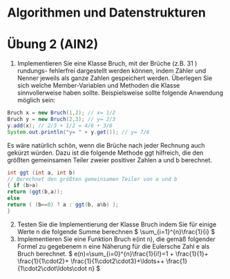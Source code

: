 # Algorithmen und Datenstrukturen
# Übung 2 (AIN2)
1. Implementieren Sie eine Klasse Bruch, mit der Brüche (z.B. 31 ) rundungs-
fehlerfrei dargestellt werden können, indem Zähler und Nenner jeweils als
ganze Zahlen gespeichert werden.
Überlegen Sie sich welche Member-Variablen und Methoden die Klasse
sinnvollerweise haben sollte. Beispielsweise sollte folgende Anwendung
möglich sein:
```java
Bruch x = new Bruch(1,2); // x= 1/2
Bruch y = new Bruch(2,3); // y= 2/3
y.add(x); // 2/3 + 1/2 = 4/6 + 3/6
System.out.println("y= " + y.get()); // y= 7/6
```
Es wäre natürlich schön, wenn die Brüche nach jeder Rechnung auch
gekürzt würden. Dazu ist die folgende Methode ggt hilfreich, die den
größten gemeinsamen Teiler zweier positiver Zahlen a und b berechnet.
```java
int ggt (int a, int b)
// Berechnet den größten gemeinsamen Teiler von a und b
{ if (b>a)
return (ggt(b,a));
else
return ( (b==0) ? a : ggt(b, a%b) );
}
```
2. Testen Sie die Implementierung der Klasse Bruch indem Sie für einige
Werte n die folgende Summe berechnen
$
\sum_{i=1}^{n}\frac{1}{i}
$
3. Implementieren Sie eine Funktion Bruch e(int n), die gemäß folgender
Formel zu gegebenem n eine Näherung für die Eulersche Zahl e als Bruch
berechnet.
$
e(n)=\sum_{i=0}^{n}\frac{1}{i!}=1 + \frac{1}{1}+ \frac{1}{1\cdot2}+ \frac{1}{1\cdot2\cdot3}+\ldots++ \frac{1}{1\cdot2\cdot\ldots\cdot n}
$
